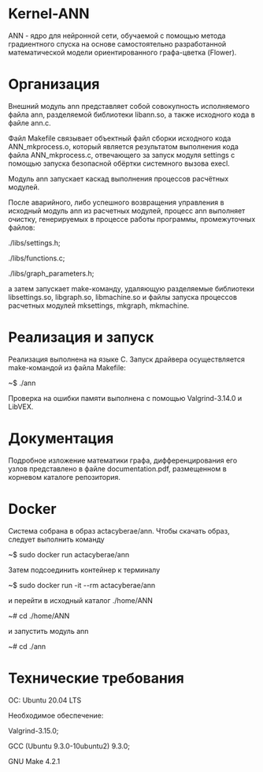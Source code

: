 # Kernel-ANN

ANN - ядро для нейронной сети, обучаемой с помощью метода градиентного спуска на основе самостоятельно разработанной математической модели ориентированного графа-цветка (Flower).

# Организация

Внешний модуль ann представляет собой совокупность исполняемого файла ann, разделяемой библиотеки libann.so, а также исходного кода в файле ann.c.

Файл Makefile связывает объектный файл сборки исходного кода ANN\_mkprocess.o, который является результатом выполнения кода файла ANN\_mkprocess.с, отвечающего за запуск модуля settings с помощью запуска безопасной обёртки системного вызова execl.

Модуль ann запускает каскад выполнения процессов расчётных модулей.

После аварийного, либо успешного возвращения управления в исходный модуль ann из расчетных модулей, процесс ann выполняет очистку, генерируемых в процессе работы программы, промежуточных файлов:

./libs/settings.h;

./libs/functions.c;

./libs/graph\_parameters.h;

а затем запускает make-команду, удаляющую разделяемые библиотеки libsettings.so, libgraph.so, libmachine.so и файлы запуска процессов расчетных модулей mksettings, mkgraph, mkmachine.

# Реализация и запуск

Реализация выполнена на языке C. Запуск драйвера осуществляется make-командой из файла Makefile:

~$ ./ann

Проверка на ошибки памяти выполнена с помощью Valgrind-3.14.0 и LibVEX.


# Документация

Подробное изложение математики графа, дифференцирования его узлов представлено в файле documentation.pdf, размещенном в корневом каталоге репозитория.

# Docker

Система собрана в образ actacyberae/ann. Чтобы скачать образ, следует выполнить команду

~$ sudo docker run actacyberae/ann

Затем подсоединить контейнер к терминалу

~$ sudo docker run -it --rm actacyberae/ann

 и перейти в исходный каталог ./home/ANN

~# cd ./home/ANN

и запустить модуль ann

~# cd ./ann

# Технические требования

ОС: Ubuntu 20.04 LTS

Необходимое обеспечение:

Valgrind-3.15.0;

GCC (Ubuntu 9.3.0-10ubuntu2) 9.3.0;

GNU Make 4.2.1
